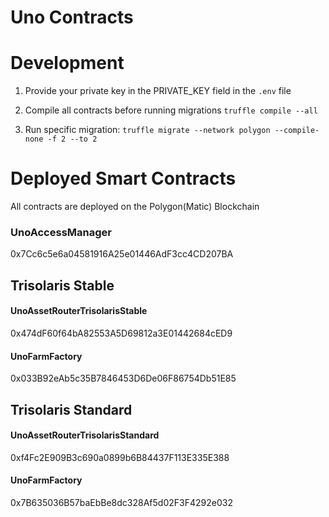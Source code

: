 # Uno Contracts

# Development

1. Provide your private key in the PRIVATE_KEY field in the `.env` file

2. Compile all contracts before running migrations `truffle compile --all`

3. Run specific migration: `truffle migrate --network polygon --compile-none -f 2 --to 2`

# Deployed Smart Contracts

All contracts are deployed on the Polygon(Matic) Blockchain

### UnoAccessManager

0x7Cc6c5e6a04581916A25e01446AdF3cc4CD207BA

## Trisolaris Stable

#### UnoAssetRouterTrisolarisStable

0x474dF60f64bA82553A5D69812a3E01442684cED9

#### UnoFarmFactory

0x033B92eAb5c35B7846453D6De06F86754Db51E85

## Trisolaris Standard

#### UnoAssetRouterTrisolarisStandard

0xf4Fc2E909B3c690a0899b6B84437F113E335E388

#### UnoFarmFactory

0x7B635036B57baEbBe8dc328Af5d02F3F4292e032
